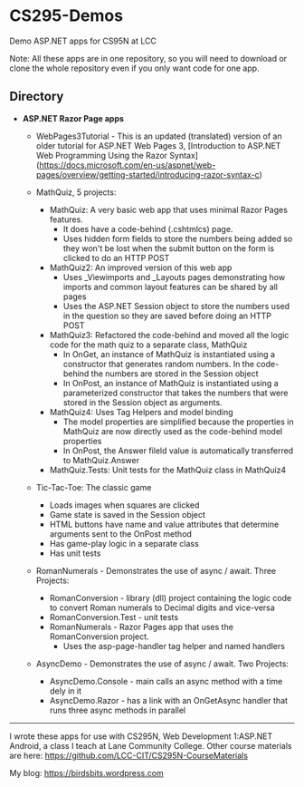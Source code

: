# CS295-Demos
Demo ASP.NET apps for CS95N at LCC

Note: All these apps are in one repository, so you will
need to download or clone the whole repository even if you
only want code for one app.

## Directory

* __ASP.NET Razor Page apps__
  * WebPages3Tutorial - This is an updated (translated) version of an older tutorial for ASP.NET Web Pages 3, 
  [Introduction to ASP.NET Web Programming Using the Razor Syntax]
  (https://docs.microsoft.com/en-us/aspnet/web-pages/overview/getting-started/introducing-razor-syntax-c)
   
  * MathQuiz, 5 projects:
    * MathQuiz: A very basic web app that uses minimal Razor Pages features. 
        * It does have a code-behind (.cshtmlcs) page.
        * Uses hidden form fields to store the numbers being added so they won't be lost when the submit button on the form is clicked to do an HTTP POST
    * MathQuiz2: An improved version of this web app
        * Uses _Viewimports and _Layouts pages demonstrating how imports and common layout features can be shared by all pages
        * Uses the ASP.NET Session object to store the numbers used in the question so they are saved before doing an HTTP POST
    * MathQuiz3: Refactored the code-behind and moved all the logic code for the math quiz to a separate class, MathQuiz
        * In OnGet, an instance of MathQuiz is instantiated using a constructor that generates random numbers. In the code-behind the numbers are stored in the Session object
        * In OnPost, an instance of MathQuiz is instantiated using a parameterized constructor that takes the numbers that were stored in the Session object as arguments.
    * MathQuiz4: Uses Tag Helpers and model binding
        * The model properties are simplified because the properties in MathQuiz are now directly used as the code-behind model properties
        * In OnPost, the Answer fileld value is automatically transferred to MathQuiz.Answer
    * MathQuiz.Tests: Unit tests for the MathQuiz class in MathQuiz4

  * Tic-Tac-Toe: The classic game
    * Loads images when squares are clicked
    * Game state is saved in the Session object
    * HTML buttons have name and value attributes that determine arguments sent to the OnPost method
    * Has game-play logic in a separate class
    * Has unit tests

  * RomanNumerals - Demonstrates the use of async / await. Three Projects:
    * RomanConversion - library (dll) project containing the logic code to convert Roman numerals to Decimal digits and vice-versa
    * RomanConversion.Test - unit tests
    * RomanNumerals - Razor Pages app that uses the RomanConversion project.
      * Uses the asp-page-handler tag helper and named handlers

  * AsyncDemo - Demonstrates the use of async / await. Two Projects:
    * AsyncDemo.Console - main calls an async method with a time dely in it
    * AsyncDemo.Razor - has a link with an OnGetAsync handler that runs three async methods in parallel

----

I wrote these apps for use with CS295N, Web Development 1:ASP.NET Android, a class I teach at Lane Community College. Other course materials are here: <https://github.com/LCC-CIT/CS295N-CourseMaterials>

My blog:
<https://birdsbits.wordpress.com>
